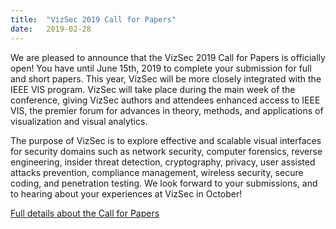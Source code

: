 ```yaml
---
title:  "VizSec 2019 Call for Papers"
date:   2019-02-28 
---
```


<p>We are pleased to announce that the VizSec 2019 Call for Papers is officially open! You have until June 15th, 2019 to complete your submission for full and short papers. This year, VizSec will be more closely integrated with the IEEE VIS program. VizSec will take place
    during the main week of the conference, giving VizSec authors and attendees enhanced access to IEEE VIS,
    the premier forum for advances in theory, methods, and applications of visualization and visual
    analytics.
</p>
<p>
    The purpose of VizSec is to explore effective and scalable visual interfaces for security domains such
    as network security, computer forensics, reverse engineering, insider threat detection, cryptography,
    privacy, user assisted attacks prevention, compliance management, wireless security, secure coding, and
    penetration testing. We look forward to your submissions, and to hearing about your experiences at VizSec in October! </p>

<a href="/vizsec2019/#cfp">Full details about the Call for Papers</a>
